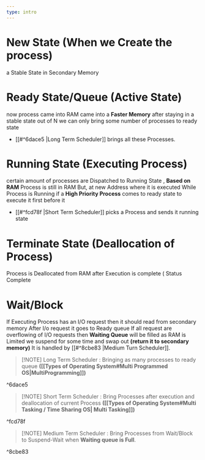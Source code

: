 ```yaml
---
type: intro
---
```

# New State (When we Create the process)
 a Stable State in Secondary Memory
	
# Ready State/Queue (Active State)
 now process came into RAM 
 came into a **Faster Memory** after staying in a stable state
 out of N we can only bring some number of processes to ready state
-  [[#^6dace5 |Long Term Scheduler]] brings all these Processes.


# Running State (Executing Process)
 certain amount of processes are Dispatched to Running State , **Based on RAM**
 Process is still in RAM But, at new Address where it is executed
 While Process is Running if a **High Priority Process** comes to ready state to execute it first before it 
-  [[#^fcd78f |Short Term Scheduler]] picks a Process and sends it running state


# Terminate State (Deallocation of Process)
 Process is Deallocated from RAM after Execution is complete ( Status Complete 

# Wait/Block
 If Executing Process has an I/O request then it should read from secondary memory
 After I/o request it goes to Ready queue
 If all request are overflowing of I/O requests then **Waiting Queue** will be filled 
 as RAM is Limited we suspend for some time and swap out **(return it to secondary memory)**
 It is handled by [[#^8cbe83 |Medium Turn Scheduler]].


> [!NOTE]  Long Term Scheduler :
Bringing as many processes to ready queue **([[Types of Operating System#Multi Programmed OS|MultiProgramming]])**

^6dace5

> [!NOTE] Short Term Scheduler : 
Bring Processes after execution and deallocation of current Process **([[Types of Operating System#Multi Tasking / Time Sharing OS| Multi Tasking]])**

^fcd78f

> [!NOTE] Medium Term Scheduler :
> Bring Processes from Wait/Block to Suspend-Wait when **Waiting queue is Full**.

^8cbe83


